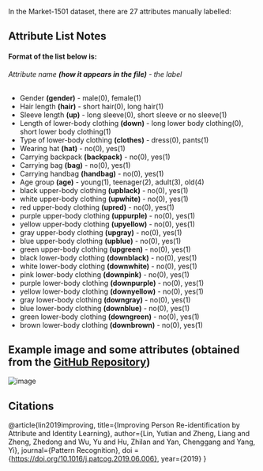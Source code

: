In the Market-1501 dataset, there are 27 attributes manually labelled:

## Attribute List Notes

#### Format of the list below is:

_Attribute name **(how it appears in the file)** - the label_  
&nbsp;

- Gender **(gender)** - male(0), female(1)
- Hair length **(hair)** - short hair(0), long hair(1)
- Sleeve length **(up)** - long sleeve(0), short sleeve or no sleeve(1)
- Length of lower-body clothing **(down)** - long lower body clothing(0), short lower body clothing(1)
- Type of lower-body clothing **(clothes)** - dress(0), pants(1)
- Wearing hat **(hat)** - no(0), yes(1)
- Carrying backpack **(backpack)** - no(0), yes(1)
- Carrying bag **(bag)** - no(0), yes(1)
- Carrying handbag **(handbag)** - no(0), yes(1)
- Age group **(age)** - young(1), teenager(2), adult(3), old(4)
- black upper-body clothing **(upblack)** - no(0), yes(1)
- white upper-body clothing **(upwhite)** - no(0), yes(1)
- red upper-body clothing **(upred)** - no(0), yes(1)
- purple upper-body clothing **(uppurple)** - no(0), yes(1)
- yellow upper-body clothing **(upyellow)** - no(0), yes(1)
- gray upper-body clothing **(upgray)** - no(0), yes(1)
- blue upper-body clothing **(upblue)** - no(0), yes(1)
- green upper-body clothing **(upgreen)** - no(0), yes(1)
- black lower-body clothing **(downblack)** - no(0), yes(1)
- white lower-body clothing **(downwhite)** - no(0), yes(1)
- pink lower-body clothing **(downpink)** - no(0), yes(1)
- purple lower-body clothing **(downpurple)** - no(0), yes(1)
- yellow lower-body clothing **(downyellow)** - no(0), yes(1)
- gray lower-body clothing **(downgray)** - no(0), yes(1)
- blue lower-body clothing **(downblue)** - no(0), yes(1)
- green lower-body clothing **(downgreen)** - no(0), yes(1)
- brown lower-body clothing **(downbrown)** - no(0), yes(1)

## Example image and some attributes (obtained from the <a href = "https://github.com/vana77/Market-1501_Attribute">GitHub Repository</a>)

![image](https://user-images.githubusercontent.com/58268240/119695297-44049200-be0b-11eb-81bd-67627ce9cd76.png)

## Citations

@article{lin2019improving,
title={Improving Person Re-identification by Attribute and Identity Learning},
author={Lin, Yutian and Zheng, Liang and Zheng, Zhedong and Wu, Yu and Hu, Zhilan and Yan, Chenggang and Yang, Yi},
journal={Pattern Recognition},
doi = {https://doi.org/10.1016/j.patcog.2019.06.006},
year={2019}
}
